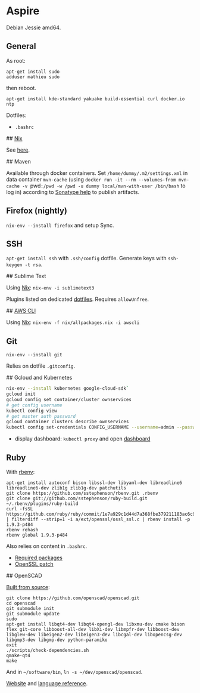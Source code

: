 # Aspire

Debian Jessie amd64.

## General

As root:
```
apt-get install sudo
adduser mathieu sudo
```
then reboot.

`apt-get install kde-standard yakuake build-essential curl docker.io ntp`

Dotfiles:
* `.bashrc`

## [Nix](http://nixos.org/nix/)

See [here](../nix).

## Maven

Available through docker containers. Set `/home/dummy/.m2/settings.xml` in data container `mvn-cache` (using `docker run -it --rm --volumes-from mvn-cache -v `pwd`:/pwd -w /pwd -u dummy local/mvn-with-user /bin/bash` to log in) according to [Sonatype help](https://docs.sonatype.org/display/Repository/Sonatype+OSS+Maven+Repository+Usage+Guide) to publish artifacts.

## Firefox (nightly)

`nix-env --install firefox` and setup Sync.

## SSH

`apt-get install ssh` with `.ssh/config` dotfile. Generate keys with `ssh-keygen -t rsa`.

## Sublime Text

Using [Nix](../nix): `nix-env -i sublimetext3`

Plugins listed on dedicated [dotfiles](../dotfiles/.config/sublime-text-3). Requires `allowUnfree`.

## [AWS CLI](http://aws.amazon.com/documentation/cli/)

Using [Nix](../nix): `nix-env -f nix/allpackages.nix -i awscli`

## Git

`nix-env --install git`

Relies on dotfile `.gitconfig`.


## Gcloud and Kubernetes

```bash
nix-env --install kubernetes google-cloud-sdk`
gcloud init
gcloud config set container/cluster ownservices
# get config username
kubectl config view
# get master auth password
gcloud container clusters describe ownservices
kubectl config set-credentials CONFIG_USERNAME --username=admin --password=PASSWORD
```

* display dashboard: `kubectl proxy` and open [dashboard](http://localhost:8001/api/v1/proxy/namespaces/kube-system/services/kubernetes-dashboard)

## Ruby

With [rbenv](https://github.com/sstephenson/rbenv/):
```
apt-get install autoconf bison libssl-dev libyaml-dev libreadline6 libreadline6-dev zlib1g zlib1g-dev patchutils
git clone https://github.com/sstephenson/rbenv.git .rbenv
git clone git://github.com/sstephenson/ruby-build.git ~/.rbenv/plugins/ruby-build
curl -fsSL https://github.com/ruby/ruby/commit/1e7a929c1d44d7a368fbe379211183ac6c972920.patch | filterdiff --strip=1 -i a/ext/openssl/ossl_ssl.c | rbenv install -p 1.9.3-p484
rbenv rehash
rbenv global 1.9.3-p484
```
Also relies on content in `.bashrc`.

* [Required packages](https://github.com/sstephenson/ruby-build/wiki#wiki-suggested-build-environment)
* [OpenSSL patch](https://github.com/sstephenson/ruby-build/wiki#wiki-openssl-bindings-on-debian-80-jessie)

## OpenSCAD

[Built from source](http://en.wikibooks.org/wiki/OpenSCAD_User_Manual/Building_on_Linux/UNIX):
```
git clone https://github.com/openscad/openscad.git
cd openscad
git submodule init
git submodule update
sudo
apt-get install libqt4-dev libqt4-opengl-dev libxmu-dev cmake bison flex git-core libboost-all-dev libXi-dev libmpfr-dev libboost-dev libglew-dev libeigen2-dev libeigen3-dev libcgal-dev libopencsg-dev libgmp3-dev libgmp-dev python-paramiko
exit
./scripts/check-dependencies.sh
qmake-qt4
make
```

And in `~/software/bin`, `ln -s ~/dev/openscad/openscad`.

[Website](http://www.openscad.org/) and [language reference](http://en.wikibooks.org/wiki/OpenSCAD_User_Manual/The_OpenSCAD_Language).
